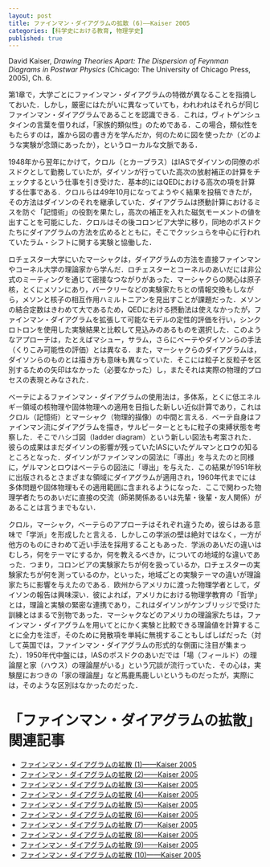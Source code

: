 ```yaml
---
layout: post
title: ファインマン・ダイアグラムの拡散 (6)——Kaiser 2005
categories: [科学史における教育, 物理学史]
published: true
---
```


David Kaiser, _Drawing Theories Apart: The Dispersion of Feynman Diagrams in Postwar Physics_ (Chicago: The University of Chicago Press, 2005), Ch. 6.

第1章で，大学ごとにファインマン・ダイアグラムの特徴が異なることを指摘しておいた．しかし，厳密にはたがいに異なっていても，われわれはそれらが同じファインマン・ダイアグラムであることを認識できる．これは，ヴィトゲンシュタインの言葉を借りれば，「家族的類似性」のためである．この場合，類似性をもたらすのは，誰から図の書き方を学んだか，何のために図を使ったか（どのような実験が念頭にあったか），というローカルな文脈である．

1948年から翌年にかけて，クロル（とカープラス）はIASでダイソンの同僚のポスドクとして勤務していたが，ダイソンが行っていた高次の放射補正の計算をチェックするという仕事を引き受けた．基本的にはQEDにおける高次の項を計算する仕事である．クロルらは49年10月になってようやく結果を投稿できたが，その方法はダイソンのそれを継承していた．ダイアグラムは摂動計算におけるミスを防ぐ「記憶術」の役割を果たし，高次の補正を入れた磁気モーメントの値を出すことを可能にした．クロルはその後コロンビア大学に移り，同地のポスドクたちにダイアグラムの方法を広めるとともに，そこでクッシュらを中心に行われていたラム・シフトに関する実験と協働した．

ロチェスター大学にいたマーシャクは，ダイアグラムの方法を直接ファインマンやコーネル大学の理論家から学んだ．ロチェスターとコーネルのあいだには非公式のミーティングを通じて密接なつながりがあった．マーシャクらの関心は原子核，とくにメソンにあり，バークリーなどの実験家たちとの情報交換もしながら，メソンと核子の相互作用ハミルトニアンを見出すことが課題だった．メソンの結合定数はきわめて大であるため，QEDにおける摂動法は使えなかったが，ファインマン・ダイアグラムを拡張して可能なモデルの定性的評価を行い，シンクロトロンを使用した実験結果と比較して見込みのあるものを選択した．このようなアプローチは，たとえばマシュー，サラム，さらにベーテやダイソンらの手法（くりこみ可能性の評価）とは異なる．また，マーシャクらのダイアグラムは，ダイソンらのものとは描き方も意味も異なっていた．そこには粒子と反粒子を区別するための矢印はなかった（必要なかった）し，またそれは実際の物理的プロセスの表現とみなされた．

ベーテによるファインマン・ダイアグラムの使用法は，多体系，とくに低エネルギー領域の核物理や固体物理への適用を目指した新しい近似計算であり，これはクロル（記憶術）とマーシャク（物理的描像）の中間と言える．ベーテ自身はファインマン流にダイアグラムを描き，サルピーターとともに粒子の束縛状態を考察した．そこでハシゴ図（ladder diagram）という新しい図法も考案された．彼らの成果はまだダイソンの影響が残っていたIASにいたゲルマンとロウの知るところとなった．ダイソンがファインマンの図法に「導出」を与えたのと同様に，ゲルマンとロウはベーテらの図法に「導出」を与えた．この結果が1951年秋に出版されるとさまざまな領域にダイアグラムが適用され，1960年代までには多体問題や固体物理もその適用範囲に含まれるようになった．ここで関わった物理学者たちのあいだに直接の交流（師弟関係あるいは先輩・後輩・友人関係）があることは言うまでもない．

クロル，マーシャク，ベーテらのアプローチはそれぞれ違うため，彼らはある意味で「学派」を形成したと言える．しかしこの学派の壁は絶対ではなく，一方が他方のものにきわめて近い手法を採用することもあった．学派のあいだの違いはむしろ，何をテーマにするか，何を教えるべきか，についての地域的な違いであった．つまり，コロンビアの実験家たちが何を扱っているか，ロチェスターの実験家たちが何を測っているのか，といった，地域ごとの実験テーマの違いが理論家たちに影響を与えたのである．欧州からアメリカに渡った物理学者として，ダイソンの報告は興味深い．彼によれば，アメリカにおける物理学教育の「哲学」とは，理論と実験の緊密な連携であり，これはダイソンがケンブリッジで受けた訓練とはまるで別物であった．マーシャクなどのアメリカの理論家たちは，ファインマン・ダイアグラムを用いてとにかく実験と比較できる理論値を計算することに全力を注ぎ，そのために発散項を単純に無視することもしばしばだった（対して英国では，ファインマン・ダイアグラムの形式的な側面に注目が集まった）．1950年代中盤には，IASのポスドクのあいだでは「場（フィールド）の理論屋と家（ハウス）の理論屋がいる」という冗談が流行っていた．その心は，実験屋におつきの「家の理論屋」など馬鹿馬鹿しいというものだったが，実際には，そのような区別はなかったのだった．

# 「ファインマン・ダイアグラムの拡散」関連記事

* [ファインマン・ダイアグラムの拡散 (1)——Kaiser 2005](http://hinaba.org/mikro-und-makro/2019/01/24/01.html)
* [ファインマン・ダイアグラムの拡散 (2)——Kaiser 2005](http://hinaba.org/mikro-und-makro/2019/01/29/01.html)
* [ファインマン・ダイアグラムの拡散 (3)——Kaiser 2005](http://hinaba.org/mikro-und-makro/2019/01/29/02.html)
* [ファインマン・ダイアグラムの拡散 (4)——Kaiser 2005](http://hinaba.org/mikro-und-makro/2019/01/31/01.html)
* [ファインマン・ダイアグラムの拡散 (5)——Kaiser 2005](http://hinaba.org/mikro-und-makro/2019/02/04/01.html)
* [ファインマン・ダイアグラムの拡散 (6)——Kaiser 2005](http://hinaba.org/mikro-und-makro/2019/02/07/01.html)
* [ファインマン・ダイアグラムの拡散 (7)——Kaiser 2005](http://hinaba.org/mikro-und-makro/2019/02/08/01.html)
* [ファインマン・ダイアグラムの拡散 (8)——Kaiser 2005](http://hinaba.org/mikro-und-makro/2019/02/14/01.html)
* [ファインマン・ダイアグラムの拡散 (9)——Kaiser 2005](http://hinaba.org/mikro-und-makro/2019/02/15/01.html)
* [ファインマン・ダイアグラムの拡散 (10)——Kaiser 2005](http://hinaba.org/mikro-und-makro/2019/02/15/02.html)
